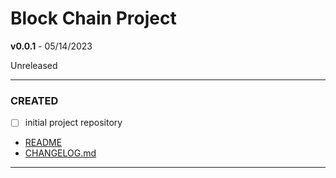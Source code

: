 # Block Chain Project

**v0.0.1** - 05/14/2023

Unreleased

---

### CREATED

- [ ] initial project repository
- [README](https://github.com/hunteryavitz/Block-Chain-Project/blob/main/README.md)
- [CHANGELOG.md](https://github.com/hunteryavitz/Block-Chain-Project/blob/main/CHANGELOG.md) 

---
